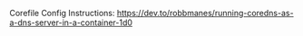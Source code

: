 Corefile Config Instructions: https://dev.to/robbmanes/running-coredns-as-a-dns-server-in-a-container-1d0
